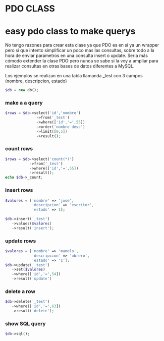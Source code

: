 # PDO CLASS

# easy pdo class to make querys

No tengo razones para crear esta clase ya que PDO es en si ya un wrapper pero si que intento simplificar un poco mas las consultas, sobre todo a la hora de enviar parametros en una consulta insert o update. Seria más cómodo extender la clase PDO pero nunca se sabe si la voy a ampliar para realizar consultas en otras bases de datos diferentes a MySQL.

Los ejemplos se realizan en una tabla llamanda _test con 3 campos (nombre, descripcion, estado)

```php
$db = new db();
```

### make a a query 
```php
$rows = $db->select('id','nombre')
              ->from('_test')
              ->where(['id','=',55])
              ->order('nombre desc')
              ->limit([0,5])
              ->result();
```

### count rows              
```php
$rows = $db->select('count(*)')
           ->from('_test')
           ->where(['id','=',55])
           ->result();
echo $db->_count;             
```

### insert rows
```php
$valores = ['nombre' => 'jose',
            'descripcion' => 'escritor',
            'estado' => 1];
 
$db->insert('_test')
   ->values($valores)
   ->result('insert');  
```

### update rows           
```php
$valores = ['nombre' => 'manolo',
            'descripcion' => 'obrero',
            'estado' => '1'];
$db->update('_test')
   ->set($valores)
   ->where(['id','=',54])
   ->result('update')           
```

### delete a row
```php
$db->delete('_test')
   ->where(['id','=',63])
   ->result('delete');
```

### show SQL query
```php
$db->sql();
```   
